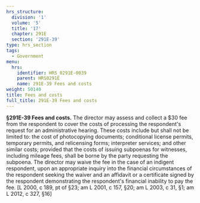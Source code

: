 ```yaml
---
hrs_structure:
  division: '1'
  volume: '5'
  title: '17'
  chapter: 291E
  section: '291E-39'
type: hrs_section
tags:
  - Government
menu:
  hrs:
    identifier: HRS_0291E-0039
    parent: HRS0291E
    name: 291E-39 Fees and costs
weight: 50140
title: Fees and costs
full_title: 291E-39 Fees and costs
---
```

**§291E-39 Fees and costs.** The director may assess and collect a $30 fee from the respondent to cover the costs of processing the respondent's request for an administrative hearing. These costs include but shall not be limited to: the cost of photocopying documents; conditional license permits, temporary permits, and relicensing forms; interpreter services; and other similar costs; provided that the costs of issuing subpoenas for witnesses, including mileage fees, shall be borne by the party requesting the subpoena. The director may waive the fee in the case of an indigent respondent, upon an appropriate inquiry into the financial circumstances of the respondent seeking the waiver and an affidavit or a certificate signed by the respondent demonstrating the respondent's financial inability to pay the fee. [L 2000, c 189, pt of §23; am L 2001, c 157, §20; am L 2003, c 31, §1; am L 2012, c 327, §16]